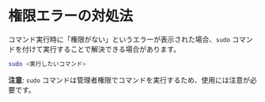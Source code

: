 # 権限エラーの対処法

コマンド実行時に「権限がない」というエラーが表示された場合、`sudo` コマンドを付けて実行することで解決できる場合があります。

```bash
sudo <実行したいコマンド>
```

**注意**: `sudo` コマンドは管理者権限でコマンドを実行するため、使用には注意が必要です。